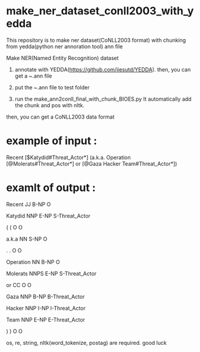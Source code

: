 # make_ner_dataset_conll2003_with_yedda
This repository is to make ner dataset(CoNLL2003 format) with chunking from yedda(python ner annoration tool) ann file

Make NER(Named Entity Recognition) dataset
1. annotate with YEDDA(https://github.com/jiesutd/YEDDA). then, you can get a ~.ann file

2. put the ~.ann file to test folder

3. run the make_ann2conll_final_with_chunk_BIOES.py
It automatically add the chunk and pos with nltk.


then, you can get a CoNLL2003 data format

  # example of input : 

Recent [$Katydid#Threat_Actor*] (a.k.a. Operation [@Molerats#Threat_Actor*] or [@Gaza Hacker Team#Threat_Actor*]) 

  # examlt of output : 

Recent	JJ	B-NP	O

Katydid	NNP	E-NP	S-Threat_Actor

(	(	O	O

a.k.a	NN	S-NP	O

.	.	O	O

Operation	NN	B-NP	O

Molerats	NNPS	E-NP	S-Threat_Actor

or	CC	O	O

Gaza	NNP	B-NP	B-Threat_Actor

Hacker	NNP	I-NP	I-Threat_Actor

Team	NNP	E-NP	E-Threat_Actor

)	)	O	O



os, re, string, nltk(word_tokenize, postag) are required. good luck
